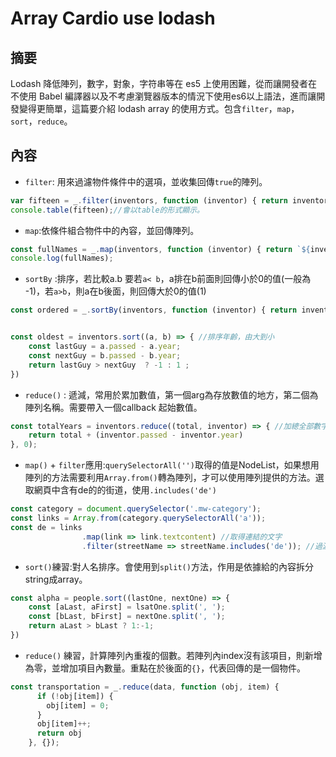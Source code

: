 # Array Cardio use lodash

## 摘要
Lodash 降低陣列，數字，對象，字符串等在 es5 上使用困難，從而讓開發者在不使用 Babel 編譯器以及不考慮瀏覽器版本的情況下使用es6以上語法，進而讓開發變得更簡單，這篇要介紹 lodash array 的使用方式。包含`filter`，`map`，`sort`，`reduce`。

## 內容
- `filter`:  用來過濾物件條件中的選項，並收集回傳`true`的陣列。

```Javascript
var fifteen = _.filter(inventors, function (inventor) { return inventor.year >= 1500 && inventor.year < 1600; });
console.table(fifteen);//會以table的形式顯示。
```

- `map`:依條件組合物件中的內容，並回傳陣列。

```Javascript
const fullNames = _.map(inventors, function (inventor) { return `${inventor.first} ${inventor.last}` });
console.log(fullNames);
```

- `sortBy` :排序，若比較a.b  要若`a< b`，a排在b前面則回傳小於0的值(一般為 -1)，若`a>b`，則a在b後面，則回傳大於0的值(1)

```javascript
const ordered = _.sortBy(inventors, function (inventor) { return inventor.year; });//排序出生日期


const oldest = inventors.sort((a, b) => { //排序年齡，由大到小
	const lastGuy = a.passed - a.year;
	const nextGuy = b.passed - b.year;
    return lastGuy > nextGuy  ? -1 : 1 ;
})
```

- `reduce()` :  遞減，常用於累加數值，第一個arg為存放數值的地方，第二個為陣列名稱。需要帶入一個callback 起始數值。

```javascript
const totalYears = inventors.reduce((total, inventor) => { //加總全部數字
	return total + (inventor.passed - inventor.year)
}, 0);
```

- `map()` + `filter`應用:`querySelectorAll('')`取得的值是NodeList，如果想用陣列的方法需要利用`Array.from()`轉為陣列，才可以使用陣列提供的方法。選取網頁中含有de的的街道，使用`.includes('de')`

```javascript
const category = document.querySelector('.mw-category');
const links = Array.from(category.querySelectorAll('a'));
const de = links
				.map(link => link.textcontent) //取得連結的文字
        		.filter(streetName => streetName.includes('de')); //過濾文字
```

- `sort()`練習:對人名排序。會使用到`split()`方法，作用是依據給的內容拆分string成array。

```javascript
const alpha = people.sort((lastOne, nextOne) => {
	const [aLast, aFirst] = lsatOne.split(', ');
    const [bLast, bFirst] = nextOne.split(', ');
    return aLast > bLast ? 1:-1;
})
```

- `reduce()` 練習，計算陣列內重複的個數。若陣列內index沒有該項目，則新增為零，並增加項目內數量。重點在於後面的`{}`，代表回傳的是一個物件。

```javascript
const transportation = _.reduce(data, function (obj, item) {
      if (!obj[item]) {
        obj[item] = 0;
      }
      obj[item]++;
      return obj
    }, {});
```